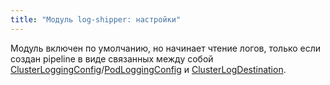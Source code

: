 ```yaml
---
title: "Модуль log-shipper: настройки"
---
```



Модуль включен по умолчанию, но начинает чтение логов, только если создан pipeline в виде связанных между собой [ClusterLoggingConfig](cr.html#clusterloggingconfig)/[PodLoggingConfig](cr.html#podloggingconfig) и [ClusterLogDestination](cr.html#clusterlogdestination).
